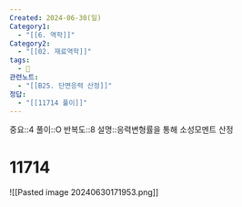 ```yaml
---
Created: 2024-06-30(일)
Category1:
  - "[[6. 역학]]"
Category2:
  - "[[02. 재료역학]]"
tags:
  - 🧮
관련노트:
  - "[[B25. 단면응력 산정]]"
정답:
  - "[[11714 풀이]]"
---
```

중요::4
풀이::O
반복도::8
설명::응력변형률을 통해 소성모멘트 산정
#  11714

![[Pasted image 20240630171953.png]]